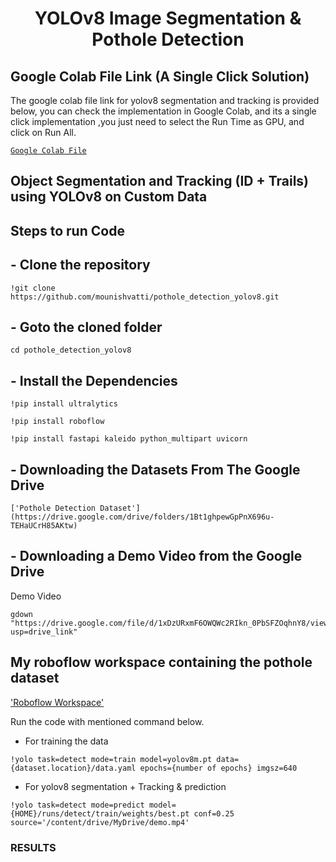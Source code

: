<H1 align="center">
YOLOv8 Image Segmentation & Pothole Detection</H1>

## Google Colab File Link (A Single Click Solution)
The google colab file link for yolov8 segmentation and tracking is provided below, you can check the implementation in Google Colab, and its a single click implementation
,you just need to select the Run Time as GPU, and click on Run All.

[`Google Colab File`](https://colab.research.google.com/drive/17SLXw-wdHG2syQhLSHH5r5_rkZx5poo0)


## Object Segmentation and Tracking (ID + Trails)  using YOLOv8 on Custom Data


## Steps to run Code

<h2>- Clone the repository</h2>

```
!git clone https://github.com/mounishvatti/pothole_detection_yolov8.git
```
<h2>- Goto the cloned folder</h2>

```
cd pothole_detection_yolov8
```
<h2>- Install the Dependencies</h2>

```
!pip install ultralytics
```
```
!pip install roboflow
```
```
!pip install fastapi kaleido python_multipart uvicorn
```

<h2>- Downloading the Datasets From The Google Drive</h2> 

```
['Pothole Detection Dataset'](https://drive.google.com/drive/folders/1Bt1ghpewGpPnX696u-TEHaUCrH85AKtw)
```
<h2>- Downloading a Demo Video from the Google Drive</h2>

Demo Video 
```
gdown "https://drive.google.com/file/d/1xDzURxmF6OWQWc2RIkn_0PbSFZOqhnY8/view?usp=drive_link"
```
<h2>My roboflow workspace containing the pothole dataset</h2>

['Roboflow Workspace'](https://app.roboflow.com/vit-76kid/pothole-detection-project-3yiqt/1)

Run the code with mentioned command below.
- For training the data
```
!yolo task=detect mode=train model=yolov8m.pt data={dataset.location}/data.yaml epochs={number of epochs} imgsz=640
```
- For yolov8 segmentation + Tracking & prediction
```
!yolo task=detect mode=predict model={HOME}/runs/detect/train/weights/best.pt conf=0.25 source='/content/drive/MyDrive/demo.mp4'
```

### RESULTS
